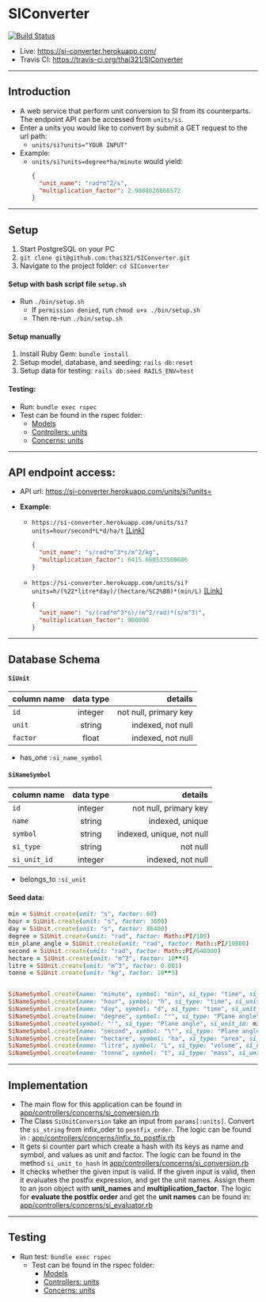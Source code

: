 # SIConverter
[![Build Status](https://travis-ci.org/thai321/SIConverter.svg?branch=master)](https://travis-ci.org/thai321/SIConverter)

- Live: https://si-converter.herokuapp.com/
- Travis CI: https://travis-ci.org/thai321/SIConverter

-----

## Introduction
- A web service that perform unit conversion to SI from its counterparts. The endpoint API can be accessed from `units/si`.
- Enter a units you would like to convert by submit a GET request to the url path:
    - `units/si?units="YOUR INPUT"`
- Example:
    - `units/si?units=degree*ha/minute` would yield:
      ```json
      {
        "unit_name": "rad*m^2/s",
        "multiplication_factor": 2.9088820866572
      }
      ```

-------
## Setup
1. Start PostgreSQL on your PC
2. `git clone git@github.com:thai321/SIConverter.git`
3. Navigate to the project folder: `cd SIConverter`

#### Setup with bash script file `setup.sh`
- Run `./bin/setup.sh`
    - If `permission denied`, run `chmod u+x ./bin/setup.sh`
    - Then re-run `./bin/setup.sh`


#### Setup manually
1. Install Ruby Gem: `bundle install`
2. Setup model, database, and seeding: `rails db:reset`
3. Setup data for testing: `rails db:seed RAILS_ENV=test`

#### Testing:
- Run: `bundle exec rspec`
- Test can be found in the rspec folder:
    - [Models][model]
    - [Controllers: units][units]
    - [Concerns: units][concerns]

[model]: spec/models
[units]: spec/controllers/units
[concerns]: spec/controllers/concerns

-------
## API endpoint access:

- API url: https://si-converter.herokuapp.com/units/si?units=


- **Example**:
    - `https://si-converter.herokuapp.com/units/si?units=hour/second*L*d/ha/t` [[Link]](https://si-converter.herokuapp.com/units/si?units=hour/second*L*d/ha/t)
        ```json
        {
          "unit_name": "s/rad*m^3*s/m^2/kg",
          "multiplication_factor": 6415.660533509686
        }
        ```
    - `https://si-converter.herokuapp.com/units/si?units=h/(%22*litre*day)/(hectare/%C2%B0)*(min/L)` [[Link]](https://si-converter.herokuapp.com/units/si?units=h/(%22*litre*day)/(hectare/%C2%B0)*(min/L))

        ```json
        {
          "unit_name": "s/(rad*m^3*s)/(m^2/rad)*(s/m^3)",
          "multiplication_factor": 900000
        }
        ```

-------
## Database Schema


#### `SiUnit`

| column name   |      data type      |  details |
|----------|:-------------:|------:|
| `id` |  integer | not null, primary key  |
| `unit` |  string |  indexed, not null |
| `factor` |    float   |  indexed, not null |

- has_one `:si_name_symbol`

#### `SiNameSymbol`

| column name   |      data type      |  details |
|----------|:-------------:|------:|
| `id` |  integer | not null, primary key  |
| `name` |  string |  indexed, unique |
| `symbol` |    string   |  indexed, unique, not null |
| `si_type` | string |  not null |
| `si_unit_id` | integer |   indexed, not null |

- belongs_to `:si_unit`


#### Seed data:
```ruby
min = SiUnit.create(unit: "s", factor: 60)
hour = SiUnit.create(unit: "s", factor: 3600)
day = SiUnit.create(unit: "s", factor: 86400)
degree = SiUnit.create(unit: "rad", factor: Math::PI/180)
min_plane_angle = SiUnit.create(unit: "rad", factor: Math::PI/10800)
second = SiUnit.create(unit: "rad", factor: Math::PI/648000)
hectare = SiUnit.create(unit: "m^2", factor: 10**4)
litre = SiUnit.create(unit: "m^3", factor: 0.001)
tonne = SiUnit.create(unit: "kg", factor: 10**3)


SiNameSymbol.create(name: "minute", symbol: "min", si_type: "time", si_unit_id: min.id)
SiNameSymbol.create(name: "hour", symbol: "h", si_type: "time", si_unit_id: hour.id)
SiNameSymbol.create(name: "day", symbol: "d", si_type: "time", si_unit_id: day.id)
SiNameSymbol.create(name: "degree", symbol: "°", si_type: "Plane angle", si_unit_id: degree.id)
SiNameSymbol.create(symbol: "'", si_type: "Plane angle", si_unit_id: min_plane_angle.id)
SiNameSymbol.create(name: "second", symbol: "\"", si_type: "Plane angle", si_unit_id: second.id)
SiNameSymbol.create(name: "hectare", symbol: "ha", si_type: "area", si_unit_id: hectare.id)
SiNameSymbol.create(name: "litre", symbol: "L", si_type: "volume", si_unit_id: litre.id)
SiNameSymbol.create(name: "tonne", symbol: "t", si_type: "mass", si_unit_id: tonne.id)
```


------

[si_conversion]: app/controllers/concerns/si_conversion.rb
[infix_to_postfix]: app/controllers/concerns/si_conversion.rb
[si_evaluator]: app/controllers/concerns/si_evaluator.rb

## Implementation
- The main flow for this application can be found in [app/controllers/concerns/si_conversion.rb][si_conversion]
- The Class `SiUnitConversion` take an input from `params[:units]`. Convert the `si_string` from infix_oder to `postfix_order`. The logic can be found in : [app/controllers/concerns/infix_to_postfix.rb][infix_to_postfix]
- It gets si counter part which create a hash with its keys as name and symbol, and values as unit and factor. The logic can be found in the method `si_unit_to_hash` in [app/controllers/concerns/si_conversion.rb][si_conversion]
- It checks whether the given input is valid. If the given input is valid, then it evaluates the postfix expression, and get the unit names. Assign them to an json object with **unit_names** and **multiplication_factor**. The logic for **evaluate the postfix order** and get the **unit names** can be found in: [app/controllers/concerns/si_evaluator.rb][si_evaluator]

-----

## Testing
- Run test: `bundle exec rspec`
    - Test can be found in the rspec folder:
        - [Models][model]
        - [Controllers: units][units]
        - [Concerns: units][concerns]
